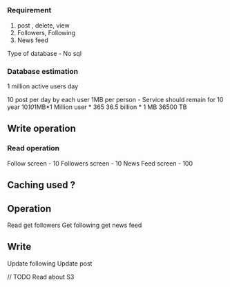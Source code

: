 ##

### Requirement
1. post , delete, view
2. Followers, Following
3. News feed


Type of database - No sql


### Database estimation
1 million active users day

10 post per day by each user
1MB per person -
Service should remain for 10 year
10*10*1MB*1 Million user * 365
36.5 billion * 1 MB
36500 TB

## Write operation
### Read operation
Follow screen - 10
Followers screen - 10
News Feed screen - 100


## Caching used ?


## Operation
Read
get followers
Get following
get news feed 
## Write
Update following
Update post


// TODO
Read about S3



